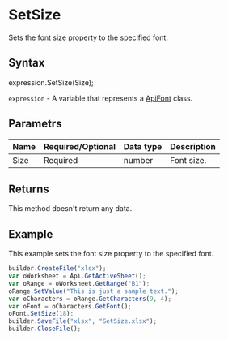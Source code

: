 # SetSize

Sets the font size property to the specified font.

## Syntax

expression.SetSize(Size);

`expression` - A variable that represents a [ApiFont](../ApiFont.md) class.

## Parametrs

| **Name** | **Required/Optional** | **Data type** | **Description** |
| ------------- | ------------- | ------------- | ------------- |
| Size | Required | number | Font size. |

## Returns

This method doesn't return any data.

## Example

This example sets the font size property to the specified font.

```javascript
builder.CreateFile("xlsx");
var oWorksheet = Api.GetActiveSheet();
var oRange = oWorksheet.GetRange("B1");
oRange.SetValue("This is just a sample text.");
var oCharacters = oRange.GetCharacters(9, 4);
var oFont = oCharacters.GetFont();
oFont.SetSize(18);
builder.SaveFile("xlsx", "SetSize.xlsx");
builder.CloseFile();
```